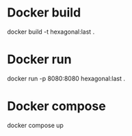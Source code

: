 # Docker build
docker build -t hexagonal:last .

# Docker run
docker run -p 8080:8080 hexagonal:last .

# Docker compose
docker compose up